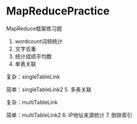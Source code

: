 # MapReducePractice
MapReduce框架练习题

1. wordcount词频统计
2. 文字去重
3. 统计成绩平均数
4. 单表关联

复杂：singleTableLink

简单：singleTableLink2
5. 多表关联

复杂：multiTableLink

简单：multiTableLink2
6. IP地址来源统计
7. 倒排索引
